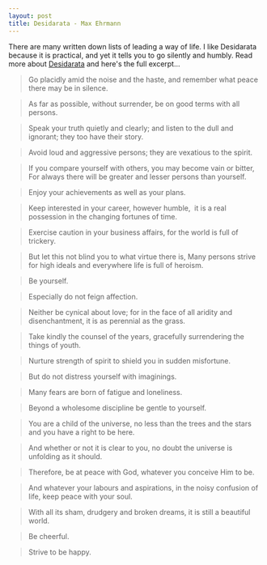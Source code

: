 ```yaml
---
layout: post
title: Desidarata - Max Ehrmann
---
```


There are many written down lists of leading a way of life. I like Desidarata because it is practical, and yet it tells you to go silently and humbly. Read more about [Desidarata](http://en.wikipedia.org/wiki/Desiderata) and here's the full excerpt...

> Go placidly amid the noise and the haste, and remember what peace there may be in silence.

> As far as possible, without surrender, be on good terms with all persons.

> Speak your truth quietly and clearly; and listen to the dull and ignorant; they too have their story.

> Avoid loud and aggressive persons; they are vexatious to the spirit.

> If you compare yourself with others, you may become vain or bitter, For always there will be greater and lesser persons than yourself.

> Enjoy your achievements as well as your plans.

> Keep interested in your career, however humble,  it is a real possession in the changing fortunes of time.

> Exercise caution in your business affairs, for the world is full of trickery.

> But let this not blind you to what virtue there is, Many persons strive for high ideals and everywhere life is full of heroism.

> Be yourself.

> Especially do not feign affection.

> Neither be cynical about love; for in the face of all aridity and disenchantment, it is as perennial as the grass.

> Take kindly the counsel of the years, gracefully surrendering the things of youth.

> Nurture strength of spirit to shield you in sudden misfortune.

> But do not distress yourself with imaginings.

> Many fears are born of fatigue and loneliness.

> Beyond a wholesome discipline be gentle to yourself.

> You are a child of the universe, no less than the trees and the stars and you have a right to be here.

> And whether or not it is clear to you, no doubt the universe is unfolding as it should.

> Therefore, be at peace with God, whatever you conceive Him to be.

> And whatever your labours and aspirations, in the noisy confusion of life, keep peace with your soul.

> With all its sham, drudgery and broken dreams, it is still a beautiful world.

> Be cheerful.

> Strive to be happy.
